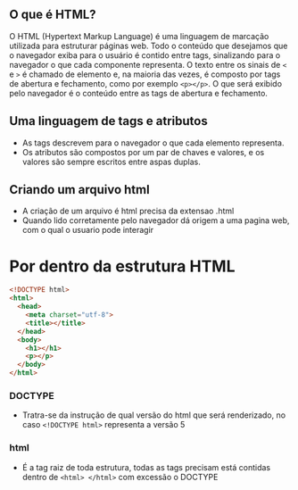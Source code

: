 ## O que é HTML?

O HTML (Hypertext Markup Language) é uma linguagem de marcação utilizada para estruturar páginas web. Todo o conteúdo que desejamos que o navegador exiba para o usuário é contido entre tags, sinalizando para o navegador o que cada componente representa. O texto entre os sinais de `<` e `>` é chamado de elemento e, na maioria das vezes, é composto por tags de abertura e fechamento, como por exemplo `<p></p>`. O que será exibido pelo navegador é o conteúdo entre as tags de abertura e fechamento.

## Uma linguagem de tags e atributos
- As tags descrevem para o navegador o que cada elemento representa.
- Os atributos são compostos por um par de chaves e valores, e os valores são sempre escritos entre aspas duplas.

## Criando um arquivo html
- A criação de um arquivo é html precisa da extensao .html
- Quando lido corretamente pelo navegador dá origem a uma pagina web, com o qual o usuario pode interagir

# Por dentro da estrutura HTML

```html
<!DOCTYPE html>
<html>
  <head>
    <meta charset="utf-8">
    <title></title>
  </head>
  <body>
    <h1></h1>
    <p></p>
  </body>
</html>
```
### DOCTYPE
  - Tratra-se da instrução de qual versão do html que será renderizado, no caso ```<!DOCTYPE html>``` representa a versão 5

### html
  - É a tag raiz de toda estrutura, todas as tags precisam está contidas dentro de ```<html> </html>``` com excessão o DOCTYPE



